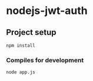 # nodejs-jwt-auth

## Project setup
```
npm install
```

### Compiles for development
```
node app.js
```

